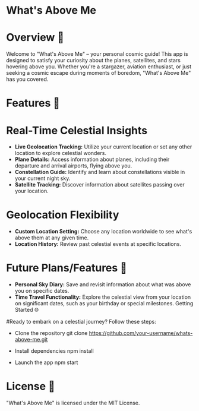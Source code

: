# What's Above Me

# Overview 🌌

Welcome to "What's Above Me" – your personal cosmic guide! This app is designed to satisfy your curiosity about the planes, satellites, and stars hovering above you. Whether you're a stargazer, aviation enthusiast, or just seeking a cosmic escape during moments of boredom, "What's Above Me" has you covered.

# Features 🚀

# Real-Time Celestial Insights
- **Live Geolocation Tracking:** Utilize your current location or set any other location to explore celestial wonders.
- **Plane Details:** Access information about planes, including their departure and arrival airports, flying above you.
- **Constellation Guide:** Identify and learn about constellations visible in your current night sky.
- **Satellite Tracking:** Discover information about satellites passing over your location.

# Geolocation Flexibility
- **Custom Location Setting:** Choose any location worldwide to see what's above them at any given time.
- **Location History:** Review past celestial events at specific locations.

# Future Plans/Features 🚀
- **Personal Sky Diary:** Save and revisit information about what was above you on specific dates.
- **Time Travel Functionality:** Explore the celestial view from your location on significant dates, such as your birthday or special milestones.
Getting Started 🌐

#Ready to embark on a celestial journey? Follow these steps:
- Clone the repository
git clone https://github.com/your-username/whats-above-me.git

- Install dependencies
npm install

- Launch the app
npm start

# License 📝
"What's Above Me" is licensed under the MIT License.
